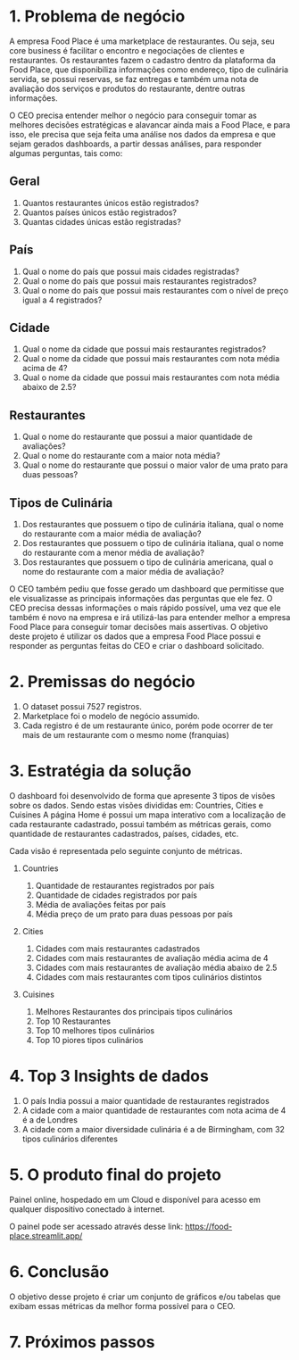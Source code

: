 # 1. Problema de negócio
A empresa Food Place é uma marketplace de restaurantes. Ou seja, seu core
business é facilitar o encontro e negociações de clientes e restaurantes. Os
restaurantes fazem o cadastro dentro da plataforma da Food Place, que disponibiliza
informações como endereço, tipo de culinária servida, se possui reservas, se faz
entregas e também uma nota de avaliação dos serviços e produtos do restaurante,
dentre outras informações.

O CEO precisa entender melhor o negócio
para conseguir tomar as melhores decisões estratégicas e alavancar ainda mais a
Food Place, e para isso, ele precisa que seja feita uma análise nos dados da
empresa e que sejam gerados dashboards, a partir dessas análises, para responder algumas perguntas, tais como:

## Geral
1. Quantos restaurantes únicos estão registrados?
2. Quantos países únicos estão registrados?
3. Quantas cidades únicas estão registradas?

## País
1. Qual o nome do país que possui mais cidades registradas?
2. Qual o nome do país que possui mais restaurantes registrados?
3. Qual o nome do país que possui mais restaurantes com o nível de preço igual a 4 registrados?

## Cidade
1. Qual o nome da cidade que possui mais restaurantes registrados?
2. Qual o nome da cidade que possui mais restaurantes com nota média acima de 4?
3. Qual o nome da cidade que possui mais restaurantes com nota média abaixo de 2.5?

## Restaurantes
1. Qual o nome do restaurante que possui a maior quantidade de avaliações?
2. Qual o nome do restaurante com a maior nota média?
3. Qual o nome do restaurante que possui o maior valor de uma prato para duas pessoas?

## Tipos de Culinária
1. Dos restaurantes que possuem o tipo de culinária italiana, qual o nome do restaurante com a maior média de avaliação?
2. Dos restaurantes que possuem o tipo de culinária italiana, qual o nome do restaurante com a menor média de avaliação?
3. Dos restaurantes que possuem o tipo de culinária americana, qual o nome do restaurante com a maior média de avaliação?

O CEO também pediu que fosse gerado um dashboard que permitisse que ele
visualizasse as principais informações das perguntas que ele fez. 
O CEO precisa dessas informações o mais rápido possível, uma vez que ele também é novo na
empresa e irá utilizá-las para entender melhor a empresa Food Place para conseguir
tomar decisões mais assertivas.
O objetivo deste projeto é utilizar os dados que a empresa Food Place possui e responder as
perguntas feitas do CEO e criar o dashboard solicitado.

# 2. Premissas do negócio
1. O dataset possui 7527 registros.
2. Marketplace foi o modelo de negócio assumido.
3. Cada registro é de um restaurante único, porém pode ocorrer de ter mais de um restaurante com o mesmo nome (franquias)

# 3. Estratégia da solução
O dashboard foi desenvolvido de forma que apresente 3 tipos de visões sobre os dados.
Sendo estas visões divididas em: Countries, Cities e Cuisines
A página Home é possui um mapa interativo com a localização de cada restaurante cadastrado,
possui também as métricas gerais, como quantidade de restaurantes cadastrados, países, cidades, etc.

Cada visão é representada pelo seguinte conjunto de métricas.
1. Countries
    1. Quantidade de restaurantes registrados por país
    2. Quantidade de cidades registrados por país
    3. Média de avaliações feitas por país
    4. Média preço de um prato para duas pessoas por país

2. Cities
    1. Cidades com mais restaurantes cadastrados
    2. Cidades com mais restaurantes de avaliação média acima de 4
    3. Cidades com mais restaurantes de avaliação média abaixo de 2.5
    4. Cidades com mais restaurantes com tipos culinários distintos

3. Cuisines
    1. Melhores Restaurantes dos principais tipos culinários
    2. Top 10 Restaurantes
    3. Top 10 melhores tipos culinários
    4. Top 10 piores tipos culinários

# 4. Top 3 Insights de dados
1. O país India possui a maior quantidade de restaurantes registrados
2. A cidade com a maior quantidade de restaurantes com nota acima de 4 é a de Londres
3. A cidade com a maior diversidade culinária é a de Birmingham, com 32 tipos culinários diferentes

# 5. O produto final do projeto
Painel online, hospedado em um Cloud e disponível para acesso em qualquer dispositivo conectado à internet.

O painel pode ser acessado através desse link: https://food-place.streamlit.app/

# 6. Conclusão
O objetivo desse projeto é criar um conjunto de gráficos e/ou tabelas que exibam essas métricas da melhor forma possível para o CEO.

# 7. Próximos passos